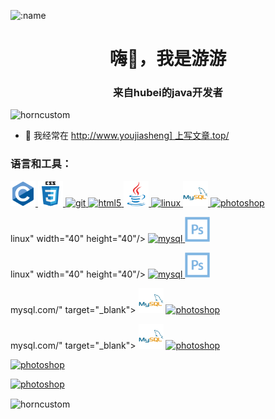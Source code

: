 ![:name](https://count.getloli.com/get/@:hornCustom)

<h1 align="center">嗨👋，我是游游</h1>
<h3 align="center">来自hubei的java开发者</h3>

<p align="left"> <img src= "https://komarev.com/ghpvc/?username=horncustom&label=Profile%20views&color=0e75b6&style=flat" alt="horncustom" /> </p>

- 📝 我经常在 [http://www.youjiasheng] 上写文章.top/](http://www.youjiasheng.top/)


<h3 align="left">语言和工具：</h3>
<p align="left"> <a href="https://www.cprogramming.com/" target="_blank"> <img src="https://raw.githubusercontent.com/devicons/devicon/master /icons/c/c-original.svg" alt="c" width="40" height="40"/> </a> <a href="https://www.w3schools.com/css/" target="_blank"> <img src="https://raw.githubusercontent.com/devicons/devicon/master/icons/css3/css3-original-wordmark.svg" alt="css3" width="40" height ="40"/> </a> <a href="https://git-scm.com/" target="_blank"> <img src="https://www.vectorlogo.zone/logos/git -scm/git-scm-icon.svg" alt="git"width="40" height="40"/> </a> <a href="https://www.w3.org/html/" target="_blank"> <img src="https://raw .githubusercontent.com/devicons/devicon/master/icons/html5/html5-original-wordmark.svg" alt="html5" width="40" height="40"/> </a> <a href="https ://www.java.com" target="_blank"> <img src="https://raw.githubusercontent.com/devicons/devicon/master/icons/java/java-original.svg" alt="java " width="40" height="40"/> </a> <a href="https://www.linux.org/" target="_blank"> <img src="https://raw. github用户内容。com/devicons/devicon/master/icons/linux/linux-original.svg" alt="linux" width="40" height="40"/> </a> <a href="https://www. mysql.com/" target="_blank"> <img src="https://raw.githubusercontent.com/devicons/devicon/master/icons/mysql/mysql-original-wordmark.svg" alt="mysql" 宽度="40" height="40"/> </a> <a href="https://www.photoshop.com/en" target="_blank"> <img src="https://raw.githubusercontent .com/devicons/devicon/master/icons/photoshop/photoshop-line.svg" alt="photoshop" width="40" height="40"/> </a> </p>linux" width="40" height="40"/> </a> <a href="https://www.mysql.com/" target="_blank"> <img src="https://raw .githubusercontent.com/devicons/devicon/master/icons/mysql/mysql-original-wordmark.svg" alt="mysql" width="40" height="40"/> </a> <a href="https ://www.photoshop.com/en" target="_blank"> <img src="https://raw.githubusercontent.com/devicons/devicon/master/icons/photoshop/photoshop-line.svg" alt= "photoshop" width="40" height="40"/> </a> </p>linux" width="40" height="40"/> </a> <a href="https://www.mysql.com/" target="_blank"> <img src="https://raw .githubusercontent.com/devicons/devicon/master/icons/mysql/mysql-original-wordmark.svg" alt="mysql" width="40" height="40"/> </a> <a href="https ://www.photoshop.com/en" target="_blank"> <img src="https://raw.githubusercontent.com/devicons/devicon/master/icons/photoshop/photoshop-line.svg" alt= "photoshop" width="40" height="40"/> </a> </p>mysql.com/" target="_blank"> <img src="https://raw.githubusercontent.com/devicons/devicon/master/icons/mysql/mysql-original-wordmark.svg" alt="mysql" 宽度="40" height="40"/> </a> <a href="https://www.photoshop.com/en" target="_blank"> <img src="https://raw.githubusercontent .com/devicons/devicon/master/icons/photoshop/photoshop-line.svg" alt="photoshop" width="40" height="40"/> </a> </p>mysql.com/" target="_blank"> <img src="https://raw.githubusercontent.com/devicons/devicon/master/icons/mysql/mysql-original-wordmark.svg" alt="mysql" 宽度="40" height="40"/> </a> <a href="https://www.photoshop.com/en" target="_blank"> <img src="https://raw.githubusercontent .com/devicons/devicon/master/icons/photoshop/photoshop-line.svg" alt="photoshop" width="40" height="40"/> </a> </p></a> <a href="https://www.photoshop.com/en" target="_blank"> <img src="https://raw.githubusercontent.com/devicons/devicon/master/icons/ photoshop/photoshop-line.svg" alt="photoshop" width="40" height="40"/> </a> </p></a> <a href="https://www.photoshop.com/en" target="_blank"> <img src="https://raw.githubusercontent.com/devicons/devicon/master/icons/ photoshop/photoshop-line.svg" alt="photoshop" width="40" height="40"/> </a> </p>

<p> <img align="center" src="https://github-readme-stats.vercel.app/api?username=horncustom&show_icons=true&locale=en" alt="horncustom" /></p>
